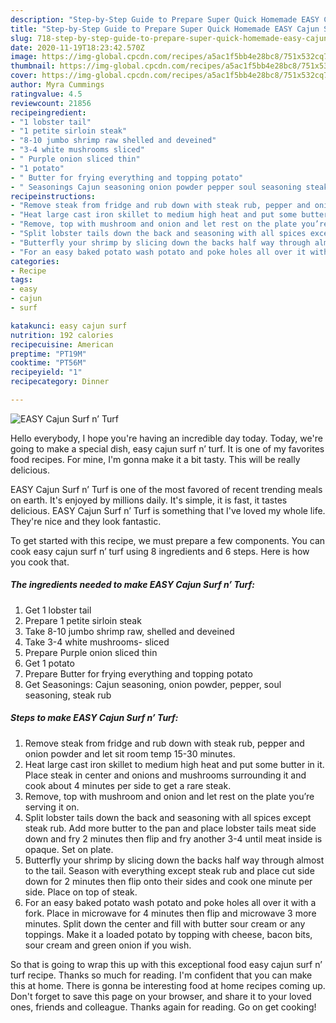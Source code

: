 ```yaml
---
description: "Step-by-Step Guide to Prepare Super Quick Homemade EASY Cajun Surf n’ Turf"
title: "Step-by-Step Guide to Prepare Super Quick Homemade EASY Cajun Surf n’ Turf"
slug: 718-step-by-step-guide-to-prepare-super-quick-homemade-easy-cajun-surf-n-turf
date: 2020-11-19T18:23:42.570Z
image: https://img-global.cpcdn.com/recipes/a5ac1f5bb4e28bc8/751x532cq70/easy-cajun-surf-n-turf-recipe-main-photo.jpg
thumbnail: https://img-global.cpcdn.com/recipes/a5ac1f5bb4e28bc8/751x532cq70/easy-cajun-surf-n-turf-recipe-main-photo.jpg
cover: https://img-global.cpcdn.com/recipes/a5ac1f5bb4e28bc8/751x532cq70/easy-cajun-surf-n-turf-recipe-main-photo.jpg
author: Myra Cummings
ratingvalue: 4.5
reviewcount: 21856
recipeingredient:
- "1 lobster tail"
- "1 petite sirloin steak"
- "8-10 jumbo shrimp raw shelled and deveined"
- "3-4 white mushrooms sliced"
- " Purple onion sliced thin"
- "1 potato"
- " Butter for frying everything and topping potato"
- " Seasonings Cajun seasoning onion powder pepper soul seasoning steak rub"
recipeinstructions:
- "Remove steak from fridge and rub down with steak rub, pepper and onion powder and let sit room temp 15-30 minutes."
- "Heat large cast iron skillet to medium high heat and put some butter in it. Place steak in center and onions and mushrooms surrounding it and cook about 4 minutes per side to get a rare steak."
- "Remove, top with mushroom and onion and let rest on the plate you’re serving it on."
- "Split lobster tails down the back and seasoning with all spices except steak rub. Add more butter to the pan and place lobster tails meat side down and fry 2 minutes then flip and fry another 3-4 until meat inside is opaque. Set on plate."
- "Butterfly your shrimp by slicing down the backs half way through almost to the tail. Season with everything except steak rub and place cut side down for 2 minutes then flip onto their sides and cook one minute per side. Place on top of steak."
- "For an easy baked potato wash potato and poke holes all over it with a fork. Place in microwave for 4 minutes then flip and microwave 3 more minutes. Split down the center and fill with butter sour cream or any toppings. Make it a loaded potato by topping with cheese, bacon bits, sour cream and green onion if you wish."
categories:
- Recipe
tags:
- easy
- cajun
- surf

katakunci: easy cajun surf 
nutrition: 192 calories
recipecuisine: American
preptime: "PT19M"
cooktime: "PT56M"
recipeyield: "1"
recipecategory: Dinner

---
```



![EASY Cajun Surf n’ Turf](https://img-global.cpcdn.com/recipes/a5ac1f5bb4e28bc8/751x532cq70/easy-cajun-surf-n-turf-recipe-main-photo.jpg)

Hello everybody, I hope you're having an incredible day today. Today, we're going to make a special dish, easy cajun surf n’ turf. It is one of my favorites food recipes. For mine, I'm gonna make it a bit tasty. This will be really delicious.

EASY Cajun Surf n’ Turf is one of the most favored of recent trending meals on earth. It's enjoyed by millions daily. It's simple, it is fast, it tastes delicious. EASY Cajun Surf n’ Turf is something that I've loved my whole life. They're nice and they look fantastic.




To get started with this recipe, we must prepare a few components. You can cook easy cajun surf n’ turf using 8 ingredients and 6 steps. Here is how you cook that.

<!--inarticleads1-->

##### The ingredients needed to make EASY Cajun Surf n’ Turf:

1. Get 1 lobster tail
1. Prepare 1 petite sirloin steak
1. Take 8-10 jumbo shrimp raw, shelled and deveined
1. Take 3-4 white mushrooms- sliced
1. Prepare  Purple onion sliced thin
1. Get 1 potato
1. Prepare  Butter for frying everything and topping potato
1. Get  Seasonings: Cajun seasoning, onion powder, pepper, soul seasoning, steak rub




<!--inarticleads2-->

##### Steps to make EASY Cajun Surf n’ Turf:

1. Remove steak from fridge and rub down with steak rub, pepper and onion powder and let sit room temp 15-30 minutes.
1. Heat large cast iron skillet to medium high heat and put some butter in it. Place steak in center and onions and mushrooms surrounding it and cook about 4 minutes per side to get a rare steak.
1. Remove, top with mushroom and onion and let rest on the plate you’re serving it on.
1. Split lobster tails down the back and seasoning with all spices except steak rub. Add more butter to the pan and place lobster tails meat side down and fry 2 minutes then flip and fry another 3-4 until meat inside is opaque. Set on plate.
1. Butterfly your shrimp by slicing down the backs half way through almost to the tail. Season with everything except steak rub and place cut side down for 2 minutes then flip onto their sides and cook one minute per side. Place on top of steak.
1. For an easy baked potato wash potato and poke holes all over it with a fork. Place in microwave for 4 minutes then flip and microwave 3 more minutes. Split down the center and fill with butter sour cream or any toppings. Make it a loaded potato by topping with cheese, bacon bits, sour cream and green onion if you wish.




So that is going to wrap this up with this exceptional food easy cajun surf n’ turf recipe. Thanks so much for reading. I'm confident that you can make this at home. There is gonna be interesting food at home recipes coming up. Don't forget to save this page on your browser, and share it to your loved ones, friends and colleague. Thanks again for reading. Go on get cooking!
